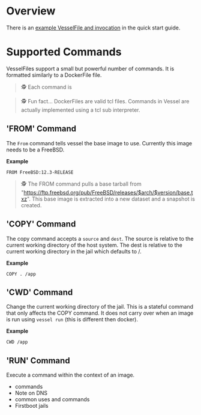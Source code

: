 # Overview

There is an [example VesselFile and invocation](/README.md#quickstart) in the quick start guide.

# Supported Commands

VesselFiles support a small but powerful number of commands.  It is formatted similarly to a DockerFile file.

> 🕵️ Each command is 

> 🕵️ Fun fact... DockerFiles are valid tcl files.  Commands in Vessel are actually implemented using a tcl sub interpreter.

## 'FROM' Command

The `From` command tells vessel the base image to use.  Currently this image needs to be a FreeBSD.

**Example**

`FROM FreeBSD:12.3-RELEASE`

> 🕵️ The FROM command pulls a base tarball from "https://ftp.freebsd.org/pub/FreeBSD/releases/$arch/$version/base.txz".  This base image is extracted into a new
> dataset and a snapshot is created.

## 'COPY' Command

The copy command accepts a `source` and `dest`.  The source is relative to the current working directory of the host system.  The dest is relative to the current
working directory in the jail which defaults to /.

**Example**

`COPY . /app`

## 'CWD' Command

Change the current working directory of the jail.  This is a stateful command that only affects the COPY command.  It does not carry over when an image is run using `vessel run` (this is different then docker).

**Example**

`CWD /app`

## 'RUN' Command

Execute a command within the context of an image.

* commands
* Note on DNS
* common uses and commands
* Firstboot jails
